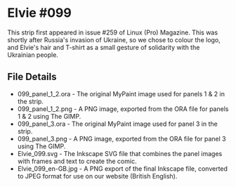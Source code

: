 Elvie #099
==========
This strip first appeared in issue #259 of Linux (Pro) Magazine. This was shortly after Russia's invasion of Ukraine, so we chose to colour the logo, and Elvie's hair and T-shirt as a small gesture of solidarity with the Ukrainian people.

File Details
------------
* 099_panel_1_2.ora     - The original MyPaint image used for panels 1 & 2 in the strip.
* 099_panel_1_2.png     - A PNG image, exported from the ORA file for panels 1 & 2 using The GIMP.
* 099_panel_3.ora       - The original MyPaint image used for panel 3 in the strip.
* 099_panel_3.png       - A PNG image, exported from the ORA file for panel 3 using The GIMP.
* Elvie_099.svg       - The Inkscape SVG file that combines the panel images with frames and text to create the comic.
* Elvie_099_en-GB.jpg - A PNG export of the final Inkscape file, converted to JPEG format for use on our website (British English).

